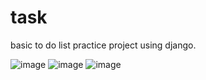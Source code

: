 # task
basic to do list practice project using django.

![image](https://user-images.githubusercontent.com/115403319/218733877-76d62851-69c3-485e-8be7-1467815da632.png)
![image](https://user-images.githubusercontent.com/115403319/218734154-4f1f3861-1dde-4efa-9740-734706e635cc.png)
![image](https://user-images.githubusercontent.com/115403319/218734280-ed449f78-b4fd-4f32-b3f7-7b2da52b1b0b.png)
